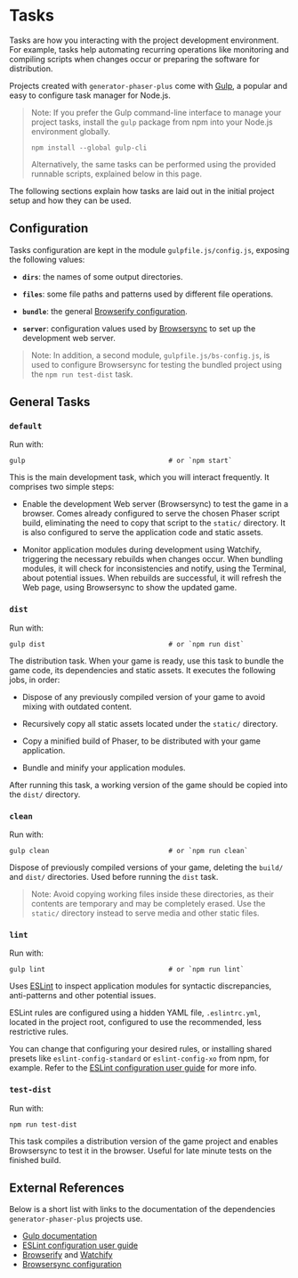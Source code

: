 Tasks
=====

Tasks are how you interacting with the project development environment. For example, tasks help automating recurring operations like monitoring and compiling scripts when changes occur or preparing the software for distribution.

Projects created with `generator-phaser-plus` come with [Gulp][gulp], a popular and easy to configure task manager for Node.js.

>   Note: If you prefer the Gulp command-line interface to manage your project tasks, install the `gulp` package from npm into your Node.js environment globally.
>
>   ```
>   npm install --global gulp-cli
>   ```
>
>   Alternatively, the same tasks can be performed using the provided runnable scripts, explained below in this page.

The following sections explain how tasks are laid out in the initial project setup and how they can be used.


Configuration
-------------

Tasks configuration are kept in the module `gulpfile.js/config.js`, exposing the following values:

*   **`dirs`**: the names of some output directories.

*   **`files`**: some file paths and patterns used by different file operations.

*   **`bundle`**: the general [Browserify configuration][bsfy].

*   **`server`**: configuration values used by [Browsersync][bsnc] to set up the development web server.

>   Note: In addition, a second module, `gulpfile.js/bs-config.js`, is used to configure Browsersync for testing the bundled project using the `npm run test-dist` task.


General Tasks
-------------

### `default`

Run with:

```
gulp                                    # or `npm start`
```

This is the main development task, which you will interact frequently. It comprises two simple steps:

*   Enable the development Web server (Browsersync) to test the game in a browser. Comes already configured to serve the chosen Phaser script build, eliminating the need to copy that script to the `static/` directory. It is also configured to serve the application code and static assets.

*   Monitor application modules during development using Watchify, triggering the necessary rebuilds when changes occur. When bundling modules, it will check for inconsistencies and notify, using the Terminal, about potential issues. When rebuilds are successful, it will refresh the Web page, using Browsersync to show the updated game.


### `dist`

Run with:

```
gulp dist                               # or `npm run dist`
```

The distribution task. When your game is ready, use this task to bundle the game code, its dependencies and static assets. It executes the following jobs, in order:

*   Dispose of any previously compiled version of your game to avoid mixing with outdated content.

*   Recursively copy all static assets located under the `static/` directory.

*   Copy a minified build of Phaser, to be distributed with your game application.

*   Bundle and minify your application modules.

After running this task, a working version of the game should be copied into the `dist/` directory.


### `clean`

Run with:

```
gulp clean                              # or `npm run clean`
```

Dispose of previously compiled versions of your game, deleting the `build/` and `dist/` directories. Used before running the `dist` task.

>   Note: Avoid copying working files inside these directories, as their contents are temporary and may be completely erased. Use the `static/` directory instead to serve media and other static files.


### `lint`

Run with:

```
gulp lint                               # or `npm run lint`
```

Uses [ESLint](http://eslint.org/) to inspect application modules for syntactic discrepancies, anti-patterns and other potential issues.

ESLint rules are configured using a hidden YAML file, `.eslintrc.yml`, located in the project root, configured to use the recommended, less restrictive rules.

You can change that configuring your desired rules, or installing shared presets like `eslint-config-standard` or `eslint-config-xo` from npm, for example. Refer to the [ESLint configuration user guide][eslt] for more info.


### `test-dist`

Run with:

```
npm run test-dist
```

This task compiles a distribution version of the game project and enables Browsersync to test it in the browser. Useful for late minute tests on the finished build.


External References
-------------------

Below is a short list with links to the documentation of the dependencies `generator-phaser-plus` projects use.

*   [Gulp documentation][gulp]
*   [ESLint configuration user guide][eslt]
*   [Browserify][bsfy] and [Watchify][wchy]
*   [Browsersync configuration][bsnc]

<!--  -->

[bsnc]: https://www.browsersync.io/docs/options
[wchy]: https://github.com/substack/watchify#readme
[eslt]: http://eslint.org/docs/user-guide/configuring
[bsfy]: https://github.com/substack/node-browserify#readme
[gulp]: https://github.com/gulpjs/gulp/tree/master/docs#gulp-documentation
